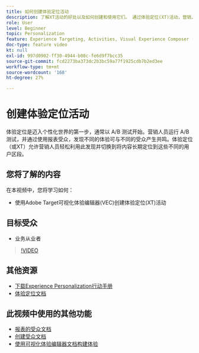 ```yaml
---
title: 如何创建体验定位活动
description: 了解XT活动的好处以及如何创建和使用它们。 通过体验定位(XT)活动，营销人员可将特定内容定位到特定受众。
role: User
level: Beginner
topic: Personalization
feature: Experience Targeting, Activities, Visual Experience Composer (VEC)
doc-type: feature video
kt: null
exl-id: 997d0902-ff30-4944-b08c-fe6d9f7bcc35
source-git-commit: fcd2273ba373dc2b3bc59a77f1925cdb7b2ed3ee
workflow-type: tm+mt
source-wordcount: '168'
ht-degree: 27%

---
```


# 创建体验定位活动

体验定位是迈入个性化世界的第一步，通常以 A/B 测试开始。营销人员运行 A/B 测试，并通过使用报表受众，发现不同的体验可与不同的受众产生共鸣。体验定位（或XT）允许营销人员轻松利用此发现并切换到将内容长期定位到这些不同的用户区段。

## 您将了解的内容

在本视频中，您将学习如何：

* 使用Adobe Target可视化体验编辑器(VEC)创建体验定位(XT)活动

## 目标受众

* 业务从业者

>[!VIDEO](https://video.tv.adobe.com/v/22418?quality=12)

## 其他资源

* [下载Experience Personalization行动手册](https://guided.adobe.com/?promoid=K42KVXHD&amp;mv=other&amp;search=personalization+playbook#recommended/solutions/target)
* [体验定位文档](https://experienceleague.adobe.com/docs/target/using/activities/experience-targeting/experience-target.html?lang=en)

## 此视频中使用的其他功能

* [报表的受众文档](https://experienceleague.adobe.com/docs/target/using/audiences/managing-audience-filters.html?lang=en)
* [创建受众文档](https://experienceleague.adobe.com/docs/target/using/audiences/managing-audience-filters.html?lang=en)
* [使用可视化体验编辑器文档构建体验](https://experienceleague.adobe.com/docs/target/using/experiences/experiences.html?lang=en)
